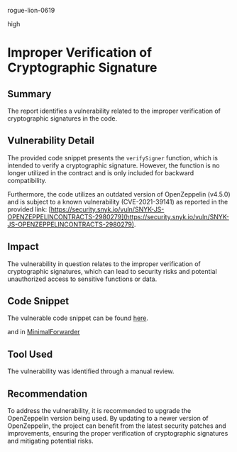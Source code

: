 rogue-lion-0619

high

# Improper Verification of Cryptographic Signature

## Summary

The report identifies a vulnerability related to the improper verification of cryptographic signatures in the code.

## Vulnerability Detail

The provided code snippet presents the `verifySigner` function, which is intended to verify a cryptographic signature. However, the function is no longer utilized in the contract and is only included for backward compatibility.

Furthermore, the code utilizes an outdated version of OpenZeppelin (v4.5.0) and is subject to a known vulnerability (CVE-2021-39141) as reported in the provided link: [https://security.snyk.io/vuln/SNYK-JS-OPENZEPPELINCONTRACTS-2980279](https://security.snyk.io/vuln/SNYK-JS-OPENZEPPELINCONTRACTS-2980279).

## Impact

The vulnerability in question relates to the improper verification of cryptographic signatures, which can lead to security risks and potential unauthorized access to sensitive functions or data.

## Code Snippet

The vulnerable code snippet can be found [here](https://github.com/sherlock-audit/2023-04-hubble-exchange/blob/1f9a5ed0ca8f6004bbb7b099ecbb8ae796557849/hubble-protocol/contracts/orderbooks/OrderBook.sol#L410).

and in [MinimalForwarder](https://github.com/sherlock-audit/2023-04-hubble-exchange/blob/1f9a5ed0ca8f6004bbb7b099ecbb8ae796557849/hubble-protocol/contracts/MinimalForwarder.sol#L10)

## Tool Used

The vulnerability was identified through a manual review.

## Recommendation

To address the vulnerability, it is recommended to upgrade the OpenZeppelin version being used. By updating to a newer version of OpenZeppelin, the project can benefit from the latest security patches and improvements, ensuring the proper verification of cryptographic signatures and mitigating potential risks.